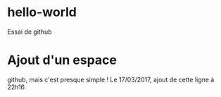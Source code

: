 # hello-world
Essai de github
# Ajout d'un espace
github, mais c'est presque simple !
Le 17/03/2017, ajout de cette ligne à 22h16
